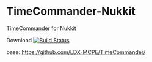 # TimeCommander-Nukkit
TimeCommander for Nukkit

Download
[![Build Status](http://jenkins.haniokasai.com/buildStatus/icon?job=TimeCommander-Nukkit)](http://jenkins.haniokasai.com/job/TimeCommander-Nukkit/ "Jenkins ")

base: https://github.com/LDX-MCPE/TimeCommander/
